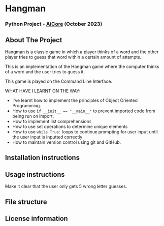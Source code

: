 # Hangman

### Python Project - [AiCore](https://www.theaicore.com/) (October 2023)

## About The Project

Hangman is a classic game in which a player thinks of a word and the other player tries to guess that word within a certain amount of attempts.

This is an implementation of the Hangman game where the computer thinks of a word and the user tries to guess it.

This game is played on the Command Line Interface.

WHAT HAVE I LEARNT ON THE WAY:

- I've learnt how to implement the principles of Object Oriented Programming.
- How to use `if __init__ == "__main__"` to prevent imported code from being run on import.
- How to implement list comprehensions
- How to use set operations to determine unique elements
- How to use `while True:` loops to continue prompting for user input until the user input is inputted correctly
- How to maintain version control using git and GitHub.

## Installation instructions

## Usage instructions

Make it clear that the user only gets 5 wrong letter guesses.

## File structure

## License information